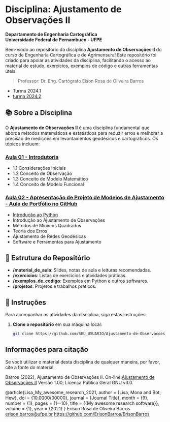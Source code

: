 
# Disciplina: Ajustamento de Observações II

**Departamento de Engenharia Cartográfica**  
**Universidade Federal de Pernambuco - UFPE**  

Bem-vindo ao repositório da disciplina **Ajustamento de Observações II** do curso de Engenharia Cartográfica e de Agrimensura! Este repositório foi criado para apoiar as atividades da disciplina, facilitando o acesso ao material de estudo, exercícios, exemplos de código e outras ferramentas úteis.
> Professor:
> Dr. Eng. Cartógrafo Eison Rosa de Oliveira Barros
-  Turma 2024.1
- [turma 2024.2](https://classroom.google.com/c/Njg2NzgyNTM3MDQz?cjc=e6ezcat)

## 📚 Sobre a Disciplina

O **Ajustamento de Observações II** é uma disciplina fundamental que aborda métodos matemáticos e estatísticos para reduzir erros e melhorar a precisão de medições em levantamentos geodésicos e cartográficos. Os tópicos incluem:

### [Aula 01 - Introdutoria ](https://classroom.google.com/c/Njg2NzgyNTM3MDQz/m/Njg2NzgyNTM3MDY3/details)
  - 1.1 Considerações iniciais
  - 1.2 Conceito de Observação
  - 1.3 Conceito de Modelo Matemático
  - 1.4 Conceito de Modelo Funcional

### [Aula 02 - Apresentação de Projeto de Modelos de Ajustamento  - Aula de Portfólio no GitHub](https://docs.google.com/presentation/d/1s-3H4KjD3zZMPw6OtFA0ayA2COx_Xw5I__Z233ZmRKY/edit?usp=sharing)


- [Introdução ao Python ](https://classroom.google.com/w/Njg2NzgyNTM3MDQz/tc/Njg2NzgyNTM3MDYw)
- Introdução ao Ajustamento de Observações
- Métodos de Mínimos Quadrados
- Teoria dos Erros
- Ajustamento de Redes Geodésicas
- Software e Ferramentas para Ajustamento

## 📂 Estrutura do Repositório

- **/material_de_aula**: Slides, notas de aula e leituras recomendadas.
- **/exercicios**: Listas de exercícios e atividades práticas.
- **/exemplos_de_codigo**: Exemplos em Python e outros softwares.
- **/projetos**: Projetos e trabalhos práticos.

## 📌 Instruções

Para acompanhar as atividades da disciplina, siga estas instruções:

1. **Clone o repositório** em sua máquina local:
   ```bash
   git clone https://github.com/SEU_USUARIO/Ajustamento-de-Observacoes.git

   
## Informações para citação
Se você utilizar o material desta disciplina de qualquer maneira, por favor, cite a fonte do material:

Barros (2022), Ajustamento de Observações II. On-line:[Ajustamento de Observações II](https://github.com/ErisonBarros/ajustamento-de-Observa-es-II) Versão 1.00; Licença Pública Geral GNU v3.0.

@article{Lisa_My_awesome_research_2021,
  author = {Lisa, Mona and Bot, Hew},
  doi = {10.0000/00000},
  journal = {Journal Title},
  month = {9},
  number = {1},
  pages = {1--10},
  title = {{My awesome research software}},
  volume = {1},
  year = {2021}
}
Erison Rosa de Oliveira Barros
erison.barros@ufpe.br
https://github.com/ErisonBarros/ErisonBarros
